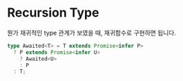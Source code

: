 # Recursion Type

뭔가 재귀적인 type 관계가 보였을 때, 재귀함수로 구현하면 됩니다.

```ts
type Awaited<T> = T extends Promise<infer P>
  ? P extends Promise<infer U>
    ? Awaited<U>
    : P
  : T;
```
